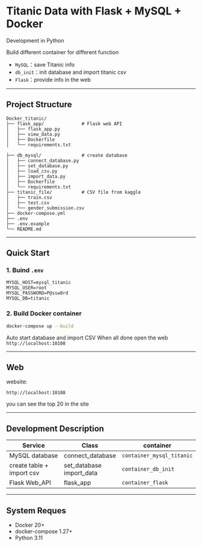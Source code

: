 #  Titanic Data with Flask + MySQL + Docker

Development in Python 

Build different container for different function
-  `MySQL`：save Titanic info
-  `db_init`：init database and import titanic csv
-  `Flask`：provide info in the web

---

## Project Structure

```
Docker_titanic/
├── flask_app/              # Flask web API
│   ├── flask_app.py
│   ├── view_data.py
│   ├── Dockerfile
│   └── requirements.txt

├── db_mysql/               # create database
│   ├── connect_database.py
│   ├── set_database.py
│   ├── load_csv.py
│   ├── import_data.py
│   ├── Dockerfile
│   └── requirements.txt
├── titanic_file/           # CSV file from kaggle
│   ├── train.csv
│   ├── test.csv
│   └── gender_submission.csv
├── docker-compose.yml
├── .env
├── .env.example
└── README.md
```

---

## Quick Start 

### 1️. Buind `.env` 

```
MYSQL_HOST=mysql_titanic
MYSQL_USER=root
MYSQL_PASSWORD=P@ssw0rd
MYSQL_DB=titanic
```

### 2. Build Docker container

```bash
docker-compose up --build
```
Auto start database and import CSV 
When all done open the web `http://localhost:10108`

---

## Web

website:
```
http://localhost:10108
```
you can see the top 20 in the site

---

## Development Description

| Service | Class| container |
|------|------|----------|
| MySQL database | connect_database | `container_mysql_titanic` |
| create table + import csv| set_database <br> import_data | `container_db_init` |
| Flask Web_API |flask_app| `container_flask` |

---

## System Reques

- Docker 20+
- docker-compose 1.27+
- Python 3.11




